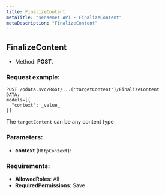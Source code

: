 ```yaml
---
title: FinalizeContent
metaTitle: "sensenet API - FinalizeContent"
metaDescription: "FinalizeContent"
---
```


## FinalizeContent
- Method: **POST**.


### Request example:

```
POST /odata.svc/Root/...('targetContent')/FinalizeContent
DATA:
models=[{
  "context": _value_
}]
```
The `targetContent` can be any content type
### Parameters:
- **context** (`HttpContext`): 

### Requirements:
- **AllowedRoles**: All
- **RequiredPermissions**: Save


